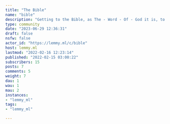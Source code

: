 ```yaml
---
title: "The Bible" 
name: "bible"
description: "Getting to the Bible, as The - Word - Of - God it is, to give light to our lives."
type: community
date: "2023-06-29 12:36:31"
draft: false
nsfw: false
actor_id: "https://lemmy.ml/c/bible"
host: lemmy.ml
lastmod: "2022-02-16 12:23:14"
published: "2022-02-15 03:00:22"
subscribers: 15
posts: 7
comments: 5
weight: 7
dau: 1
wau: 1
mau: 2
instances:
- "lemmy_ml"
tags: 
- "lemmy_ml"

---
```

